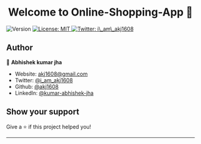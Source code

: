 <h1 align="center">Welcome to Online-Shopping-App 👋</h1>
<p>
  <img alt="Version" src="https://img.shields.io/badge/version-1.0-blue.svg?cacheSeconds=2592000" />
  <a href="#" target="_blank">
    <img alt="License: MIT" src="https://img.shields.io/badge/License-MIT-yellow.svg" />
  </a>
  <a href="https://twitter.com/I_am_akj1608" target="_blank">
    <img alt="Twitter: i\_am\_akj1608" src="https://img.shields.io/twitter/follow/i\_am\_akj1608.svg?style=social" />
  </a>
</p>

## Author

👤 **Abhishek kumar jha**

* Website: akj1608@gmail.com
* Twitter: [@i\_am\_akj1608](https://twitter.com/I_am_akj1608)
* Github: [@akj1608](https://github.com/akj1608)
* LinkedIn: [@kumar-abhishek-jha](https://linkedin.com/in/kumar-abhishek-jha)

## Show your support

Give a ⭐️ if this project helped you!

***


